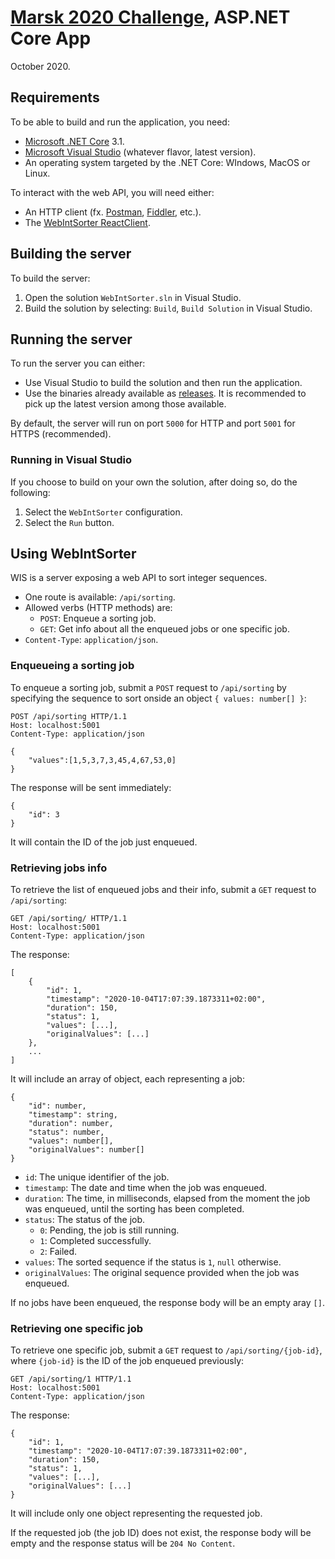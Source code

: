 # [Marsk 2020 Challenge](Challenge.md), ASP.NET Core App
October 2020.

## Requirements
To be able to build and run the application, you need:

- [Microsoft .NET Core](https://dotnet.microsoft.com/download) 3.1.
- [Microsoft Visual Studio](https://visualstudio.microsoft.com/) (whatever flavor, latest version).
- An operating system targeted by the .NET Core: WIndows, MacOS or Linux.

To interact with the web API, you will need either:

- An HTTP client (fx. [Postman](https://www.postman.com/), [Fiddler](https://www.telerik.com/download/fiddler), etc.).
- The [WebIntSorter ReactClient](WebIntSorter/WebIntSorter.ReactClient/README.md).

## Building the server
To build the server:

1. Open the solution `WebIntSorter.sln` in Visual Studio.
2. Build the solution by selecting: `Build`, `Build Solution` in Visual Studio.

## Running the server
To run the server you can either:

- Use Visual Studio to build the solution and then run the application.
- Use the binaries already available as [releases](https://github.com/andry-tino/coding-challenges/releases). It is recommended to pick up the latest version among those available.

By default, the server will run on port `5000` for HTTP and port `5001` for HTTPS (recommended).

### Running in Visual Studio
If you choose to build on your own the solution, after doing so, do the following:

1. Select the `WebIntSorter` configuration.
2. Select the `Run` button.

## Using WebIntSorter
WIS is a server exposing a web API to sort integer sequences.

- One route is available: `/api/sorting`.
- Allowed verbs (HTTP methods) are:
    - `POST`: Enqueue a sorting job.
	- `GET`: Get info about all the enqueued jobs or one specific job.
- `Content-Type`: `application/json`.

### Enqueueing a sorting job
To enqueue a sorting job, submit a `POST` request to `/api/sorting` by specifying the sequence to sort onside an object `{ values: number[] }`:

```
POST /api/sorting HTTP/1.1
Host: localhost:5001
Content-Type: application/json

{
    "values":[1,5,3,7,3,45,4,67,53,0]
}
```

The response will be sent immediately:

```
{
    "id": 3
}
```

It will contain the ID of the job just enqueued.

### Retrieving jobs info
To retrieve the list of enqueued jobs and their info, submit a `GET` request to `/api/sorting`:

```
GET /api/sorting/ HTTP/1.1
Host: localhost:5001
Content-Type: application/json
```

The response:

```
[
	{
		"id": 1,
		"timestamp": "2020-10-04T17:07:39.1873311+02:00",
		"duration": 150,
        "status": 1,
		"values": [...],
		"originalValues": [...]
	},
	...
]
```

It will include an array of object, each representing a job:

```
{
	"id": number,
	"timestamp": string,
	"duration": number,
	"status": number,
	"values": number[],
	"originalValues": number[]
}
```

- `id`: The unique identifier of the job.
- `timestamp`: The date and time when the job was enqueued.
- `duration`: The time, in milliseconds, elapsed from the moment the job was enqueued, until the sorting has been completed.
- `status`: The status of the job.
    - `0`: Pending, the job is still running.
	- `1`: Completed successfully.
	- `2`: Failed.
- `values`: The sorted sequence if the status is `1`, `null` otherwise.
- `originalValues`: The original sequence provided when the job was enqueued.

If no jobs have been enqueued, the response body will be an empty aray `[]`.

### Retrieving one specific job
To retrieve one specific job, submit a `GET` request to `/api/sorting/{job-id}`, where
`{job-id}` is the ID of the job enqueued previously:

```
GET /api/sorting/1 HTTP/1.1
Host: localhost:5001
Content-Type: application/json
```

The response:

```
{
	"id": 1,
	"timestamp": "2020-10-04T17:07:39.1873311+02:00",
	"duration": 150,
	"status": 1,
	"values": [...],
	"originalValues": [...]
}
```

It will include only one object representing the requested job.

If the requested job (the job ID) does not exist, the response body will be empty and the response status will be `204 No Content`.
